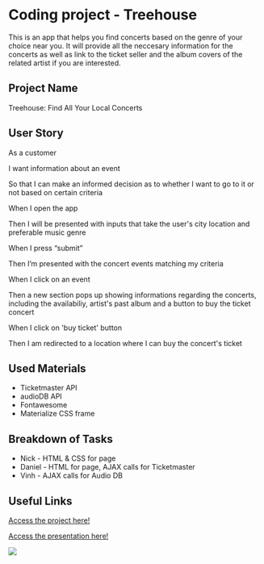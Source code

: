 # Coding project - Treehouse

This is an app that helps you find concerts based on the genre of your choice near you. It will provide all the neccesary information for the concerts as well as link to the ticket seller and the album covers of the related artist if you are interested.

## Project Name 
Treehouse: Find All Your Local Concerts

## User Story
As a customer

I want information about an event

So that I can make an informed decision as to whether I want to go to it or not based on certain criteria

When I open the app

Then I will be presented with inputs that take the user's city location and preferable music genre

When I press “submit”

Then I’m presented with the concert events matching my criteria

When I click on an event

Then a new section pops up showing informations regarding the concerts, including the availabiliy, artist's past album and a button to buy the ticket concert

When I click on 'buy ticket' button

Then I am redirected to a location where I can buy the concert's ticket

## Used Materials
- Ticketmaster API
- audioDB API
- Fontawesome
- Materialize CSS frame

## Breakdown of Tasks
- Nick - HTML & CSS for page
- Daniel - HTML for page, AJAX calls for Ticketmaster
- Vinh - AJAX calls for Audio DB

## Useful Links
[Access the project here!](https://gidmp.github.io/Treehouse/)

[Access the presentation here!](https://docs.google.com/presentation/d/1bO6e62-kmrzfDKRFG31_P3KgOrdsYYzVgO3eJ9Ph3W4/edit#slide=id.p)

![](Treehousegif3.gif)
